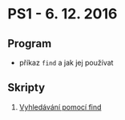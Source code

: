 # PS1 - 6. 12. 2016

## Program

- příkaz `find` a jak jej používat

## Skripty

1. [Vyhledávání pomocí find](find.sh)
